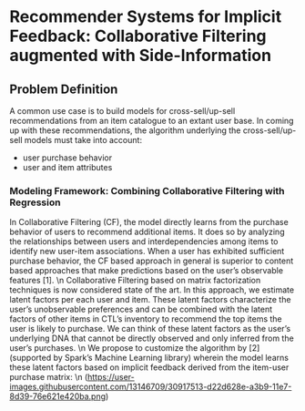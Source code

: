 # Recommender Systems for Implicit Feedback: Collaborative Filtering augmented with Side-Information
## Problem Definition
 A common use case is to build models for cross-sell/up-sell recommendations from an item catalogue to an extant user base.
In coming up with these recommendations, the algorithm underlying the cross-sell/up-sell models must take into account:
* user purchase behavior
* user and item attributes

### Modeling Framework: Combining Collaborative Filtering with Regression
In Collaborative Filtering (CF), the model directly learns from the purchase behavior of users to recommend additional items. It does so by analyzing the relationships between users and interdependencies among items to identify new user-item associations. 
When a user has exhibited sufficient purchase behavior, the CF based approach in general is superior to content based approaches that make predictions based on the user’s observable features [1]. \n
Collaborative Filtering based on matrix factorization techniques is now considered state of the art. In this approach, we estimate latent factors per each user and item. These latent factors characterize the user’s unobservable preferences and can be combined with the latent factors of other items in CTL’s inventory to recommend the top items the user is likely to purchase. We can think of these latent factors as the user’s underlying DNA that cannot be directly observed and only inferred from the user’s purchases. \n
We propose to customize the algorithm by [2] (supported by Spark’s Machine Learning library) wherein the model learns these latent factors based on implicit feedback derived from the item-user purchase matrix: \n
(https://user-images.githubusercontent.com/13146709/30917513-d22d628e-a3b9-11e7-8d39-76e621e420ba.png)


